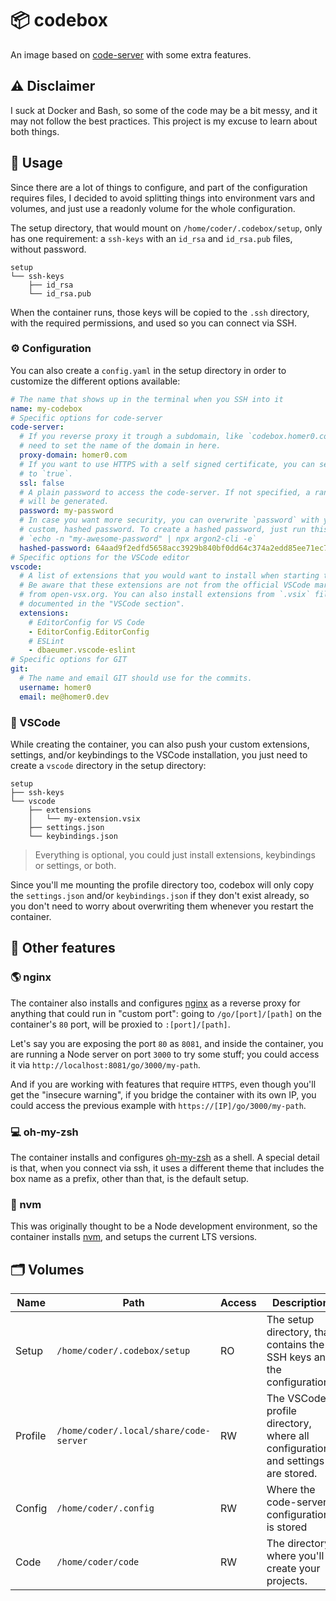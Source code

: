 # 📦 codebox

An image based on [code-server](https://hub.docker.com/r/codercom/code-server) with some extra features.

## ⚠️ Disclaimer

I suck at Docker and Bash, so some of the code may be a bit messy, and it may not follow the best practices. This project is my excuse to learn about both things.

## 🍿 Usage

Since there are a lot of things to configure, and part of the configuration requires files, I decided to avoid splitting things into environment vars and volumes, and just use a readonly volume for the whole configuration.

The setup directory, that would mount on `/home/coder/.codebox/setup`, only has one requirement: a `ssh-keys` with an `id_rsa` and `id_rsa.pub` files, without password.

```
setup
└── ssh-keys
    ├── id_rsa
    └── id_rsa.pub
```

When the container runs, those keys will be copied to the `.ssh` directory, with the required permissions, and used so you can connect via SSH.

### ⚙️ Configuration

You can also create a `config.yaml` in the setup directory in order to customize the different options available:

```yaml
# The name that shows up in the terminal when you SSH into it
name: my-codebox
# Specific options for code-server
code-server:
  # If you reverse proxy it trough a subdomain, like `codebox.homer0.com`, you
  # need to set the name of the domain in here.
  proxy-domain: homer0.com
  # If you want to use HTTPS with a self signed certificate, you can set this
  # to `true`.
  ssl: false
  # A plain password to access the code-server. If not specified, a random string
  # will be generated.
  password: my-password
  # In case you want more security, you can overwrite `password` with your own,
  # custom, hashed password. To create a hashed password, just run this command:
  # `echo -n "my-awesome-password" | npx argon2-cli -e`
  hashed-password: 64aad9f2edfd5658acc3929b840bf0dd64c374a2edd85ee71ec78eafb30740b9
# Specific options for the VSCode editor
vscode:
  # A list of extensions that you would want to install when starting the container.
  # Be aware that these extensions are not from the official VSCode marketpalce, but
  # from open-vsx.org. You can also install extensions from `.vsix` files, but that's
  # documented in the "VSCode section".
  extensions:
    # EditorConfig for VS Code
    - EditorConfig.EditorConfig
    # ESLint
    - dbaeumer.vscode-eslint
# Specific options for GIT
git:
  # The name and email GIT should use for the commits.
  username: homer0
  email: me@homer0.dev
```

### 📝 VSCode

While creating the container, you can also push your custom extensions, settings, and/or keybindings to the VSCode installation, you just need to create a `vscode` directory in the setup directory:

```
setup
├── ssh-keys
└── vscode
    ├── extensions
    │   └── my-extension.vsix
    ├── settings.json
    └── keybindings.json
```

> Everything is optional, you could just install extensions, keybindings or settings, or both.

Since you'll me mounting the profile directory too, codebox will only copy the `settings.json` and/or `keybindings.json` if they don't exist already, so you don't need to worry about overwriting them whenever you restart the container.

## 🚀 Other features

### 🌎 nginx

The container also installs and configures [nginx](https://www.nginx.com) as a reverse proxy for anything that could run in "custom port": going to `/go/[port]/[path]` on the container's `80` port, will be proxied to `:[port]/[path]`.

Let's say you are exposing the port `80` as `8081`, and inside the container, you are running a Node server on port `3000` to try some stuff; you could access it via `http://localhost:8081/go/3000/my-path`.

And if you are working with features that require `HTTPS`, even though you'll get the "insecure warning", if you bridge the container with its own IP, you could access the previous example with `https://[IP]/go/3000/my-path`.

### 💻 oh-my-zsh

The container installs and configures [oh-my-zsh](https://ohmyz.sh) as a shell. A special detail is that, when you connect via ssh, it uses a different theme that includes the box name as a prefix, other than that, is the default setup.

### 🧩 nvm

This was originally thought to be a Node development environment, so the container installs [nvm](https://github.com/nvm-sh/nvm), and setups the current LTS versions.

## 🗂 Volumes

| Name | Path | Access | Description |
| ---- | ---- | ------ | ----------- |
| Setup | `/home/coder/.codebox/setup` | RO | The setup directory, that contains the SSH keys and the configuration. |
| Profile | `/home/coder/.local/share/code-server` | RW | The VSCode profile directory, where all configurations and settings are stored. |
| Config | `/home/coder/.config` | RW | Where the code-server configuration is stored |
| Code | `/home/coder/code` | RW | The directory where you'll create your projects. |

